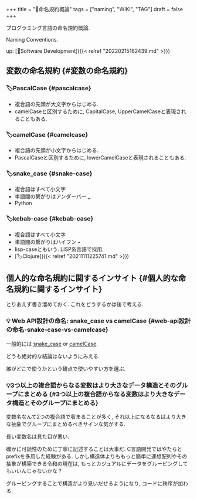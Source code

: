 +++
title = "📝命名規約概論"
tags = ["naming", "WIKI", "TAG"]
draft = false
+++

プログラミング言語の命名規約概論.

Naming Conventions.

up: [📂Software Development]({{< relref "20220215162439.md" >}})


## 変数の命名規約 {#変数の命名規約}


### 🏷PascalCase {#pascalcase}

-   複合語の先頭が大文字からはじめる.
-   camelCaseと区別するために, CapitalCase, UpperCamelCaseと表現されることもある.


### 🏷camelCase {#camelcase}

-   複合語の先頭が小文字からはじめる.
-   PascalCaseと区別するために, lowerCamelCaseと表現されることもある.


### 🏷snake_case {#snake-case}

-   複合語はすべて小文字
-   単語間の繋がりはアンダーバー **_**
-   Python


### 🏷kebab-case {#kebab-case}

-   複合語はすべて小文字
-   単語間の繋がりはハイフン **-**
-   lisp-caseともいう. LISP系言語で採用.
-   [🏷Clojure]({{< relref "20211111225741.md" >}})


## 個人的な命名規約に関するインサイト {#個人的な命名規約に関するインサイト}

とりあえず書き溜めておく. これをどうするかは後で考える.


### 💡 Web API設計の命名: snake_case vs camelCase {#web-api設計の命名-snake-case-vs-camelcase}

一般的には [snake_case](#snake-case) or [camelCase](#camelcase).

どうも絶対的な結論はないようにみえる.

誰がどこで使うかという観点で使いやすい方を選ぶ.


### 💡3つ以上の複合語からなる変数はより大きなデータ構造とそのグループにまとめる {#3つ以上の複合語からなる変数はより大きなデータ構造とそのグループにまとめる}

変数名なんて2つの複合語で収まることが多く,
それ以上になるなるばより大きな抽象でグループにまとめるべきサインな気がする.

長い変数名は見た目が悪い.

確かに可読性のために丁寧に記述することは大事だ.
C言語開発ではやたらとprefixを多用した経験がある.
しかし構造体よりももっと簡単に連想配列やその抽象が構築できる令和の現在は,
もっとカジュアルにデータをグルーピングしてもいいんじゃないかな？

グルーピングすることで構造がより見いだせるようになり, コードに秩序が加わる.
